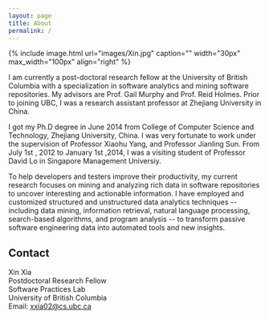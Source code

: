 ```yaml
---
layout: page
title: About 
permalink: /
---
```


{% include image.html url="images/Xin.jpg" caption="" width="30px" max_width="100px" align="right" %}

I am currently a post-doctoral research fellow at the University of British Columbia with
a specialization in software analytics and mining software repositories. My advisors are Prof. Gail Murphy and Prof. Reid Holmes. Prior to joining UBC, I was a research assistant professor at Zhejiang University in China. 

I got my Ph.D degree in June 2014 from College of Computer Science and Technology,  Zhejiang University, China.  I was very fortunate to work under the supervision of  Professor Xiaohu Yang, and Professor Jianling Sun. From July 1st , 2012 to January 1st ,2014, I was a visiting student of Professor David Lo in Singapore Management Universiy. 


To help developers and testers improve their productivity, my current research focuses on mining and analyzing
rich data in software repositories to uncover interesting and actionable information. I have employed and customized structured and unstructured data analytics techniques -- including data mining, information retrieval,
natural language processing, search-based algorithms, and program analysis -- to transform passive software
engineering data into automated tools and new insights.

## Contact

Xin Xia <br />
Postdoctoral Research Fellow<br />
Software Practices Lab <br />
University of British Columbia <br />
Email: [xxia02@cs.ubc.ca]

 
[xxia02@cs.ubc.ca]: mailto:xxia02@cs.ubc.ca
